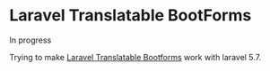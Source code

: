 # Laravel Translatable BootForms

In progress

Trying to make [Laravel Translatable Bootforms](https://github.com/Propaganistas/Laravel-Translatable-Bootforms) work with laravel 5.7.
